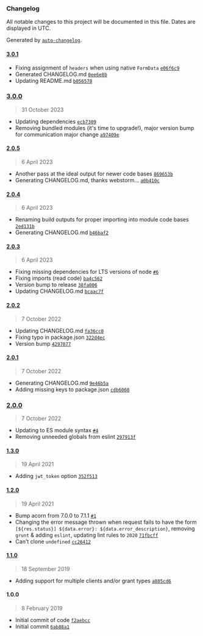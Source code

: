 ### Changelog

All notable changes to this project will be documented in this file. Dates are displayed in UTC.

Generated by [`auto-changelog`](https://github.com/CookPete/auto-changelog).

#### [3.0.1](https://github.com/avoidwork/adobe-ims-servicetoken/compare/3.0.0...3.0.1)

- Fixing assignment of `headers` when using native `FormData` [`e06f6c9`](https://github.com/avoidwork/adobe-ims-servicetoken/commit/e06f6c9fea5b7802826c209e0ee6fce72b97ba0b)
- Generated CHANGELOG.md [`0ee6e8b`](https://github.com/avoidwork/adobe-ims-servicetoken/commit/0ee6e8b642e901295594a44d309eabc8739caa44)
- Updating README.md [`b056578`](https://github.com/avoidwork/adobe-ims-servicetoken/commit/b0565783ca10cbf28e12f1b78245cf95eb3de1d7)

### [3.0.0](https://github.com/avoidwork/adobe-ims-servicetoken/compare/2.0.5...3.0.0)

> 31 October 2023

- Updating dependencies [`ecb7309`](https://github.com/avoidwork/adobe-ims-servicetoken/commit/ecb730926d40f47cd49273db721e5f9c7ee37156)
- Removing bundled modules (it's time to upgrade!), major version bump for communication major change [`a97409e`](https://github.com/avoidwork/adobe-ims-servicetoken/commit/a97409e67a77b23b730a8b6e5a4a9bb3962bbecb)

#### [2.0.5](https://github.com/avoidwork/adobe-ims-servicetoken/compare/2.0.4...2.0.5)

> 6 April 2023

- Another pass at the ideal output for newer code bases [`869653b`](https://github.com/avoidwork/adobe-ims-servicetoken/commit/869653b2f674a67fb777717a1b07fb3a1f9b1257)
- Generating CHANGELOG.md, thanks webstorm... [`a0b410c`](https://github.com/avoidwork/adobe-ims-servicetoken/commit/a0b410ced8fbe6d58e3bbc076a4188060f38b31d)

#### [2.0.4](https://github.com/avoidwork/adobe-ims-servicetoken/compare/2.0.3...2.0.4)

> 6 April 2023

- Renaming build outputs for proper importing into module code bases [`2ed131b`](https://github.com/avoidwork/adobe-ims-servicetoken/commit/2ed131b99ef7c5f5d61cfdebf58d1965c0417fdc)
- Generating CHANGELOG.md [`b46baf2`](https://github.com/avoidwork/adobe-ims-servicetoken/commit/b46baf2abcf0704faf524ddf3b71e624a0d2938a)

#### [2.0.3](https://github.com/avoidwork/adobe-ims-servicetoken/compare/2.0.2...2.0.3)

> 6 April 2023

- Fixing missing dependencies for LTS versions of node [`#6`](https://github.com/avoidwork/adobe-ims-servicetoken/pull/6)
- Fixing imports (read code) [`ba4c562`](https://github.com/avoidwork/adobe-ims-servicetoken/commit/ba4c562001f89386dcab4778ba9f5dad15df7603)
- Version bump to release [`38fa006`](https://github.com/avoidwork/adobe-ims-servicetoken/commit/38fa00695fbd9bd491521287122cd322e6361bf1)
- Updating CHANGELOG.md [`bcaac7f`](https://github.com/avoidwork/adobe-ims-servicetoken/commit/bcaac7ff1a57b0d9856867050d1b0fe0c93ddbfc)

#### [2.0.2](https://github.com/avoidwork/adobe-ims-servicetoken/compare/2.0.1...2.0.2)

> 7 October 2022

- Updating CHANGELOG.md [`fa36cc0`](https://github.com/avoidwork/adobe-ims-servicetoken/commit/fa36cc07cf183ad48d4682cc747eeb4237a1550d)
- Fixing typo in package.json [`322d4ec`](https://github.com/avoidwork/adobe-ims-servicetoken/commit/322d4ec9c7accc368b116a3a482818f3fe9fbc0f)
- Version bump [`4297077`](https://github.com/avoidwork/adobe-ims-servicetoken/commit/429707779a6a86fac58317f858df0fc000ee4bde)

#### [2.0.1](https://github.com/avoidwork/adobe-ims-servicetoken/compare/2.0.0...2.0.1)

> 7 October 2022

- Generating CHANGELOG.md [`9e46b5a`](https://github.com/avoidwork/adobe-ims-servicetoken/commit/9e46b5af5e029715316214a537ef7e4fc034b419)
- Adding missing keys to package.json [`cdb6060`](https://github.com/avoidwork/adobe-ims-servicetoken/commit/cdb60604f74c73436cbd1c5ddb7844689141349b)

### [2.0.0](https://github.com/avoidwork/adobe-ims-servicetoken/compare/1.3.0...2.0.0)

> 7 October 2022

- Updating to ES module syntax [`#4`](https://github.com/avoidwork/adobe-ims-servicetoken/pull/4)
- Removing unneeded globals from eslint [`297913f`](https://github.com/avoidwork/adobe-ims-servicetoken/commit/297913f516023601e244b034db37c1c91ab13c15)

#### [1.3.0](https://github.com/avoidwork/adobe-ims-servicetoken/compare/1.2.0...1.3.0)

> 19 April 2021

- Adding `jwt_token` option [`352f513`](https://github.com/avoidwork/adobe-ims-servicetoken/commit/352f5135ce37fdddfda3bcc95daea6b672f548e5)

#### [1.2.0](https://github.com/avoidwork/adobe-ims-servicetoken/compare/1.1.0...1.2.0)

> 19 April 2021

- Bump acorn from 7.0.0 to 7.1.1 [`#1`](https://github.com/avoidwork/adobe-ims-servicetoken/pull/1)
- Changing the error message thrown when request fails to have the form `[${res.status}] ${data.error}: ${data.error_description}`, removing `grunt` & adding `eslint`, updating lint rules to `2020` [`71fbcff`](https://github.com/avoidwork/adobe-ims-servicetoken/commit/71fbcffb5a82ab9a0c01609f93e1f16c5ede1a1f)
- Can't clone `undefined` [`cc26412`](https://github.com/avoidwork/adobe-ims-servicetoken/commit/cc26412ec80ee45442861d5f8ef52f506e14d92a)

#### [1.1.0](https://github.com/avoidwork/adobe-ims-servicetoken/compare/1.0.0...1.1.0)

> 18 September 2019

- Adding support for multiple clients and/or grant types [`a805cd6`](https://github.com/avoidwork/adobe-ims-servicetoken/commit/a805cd657f3614d55e7ad87070bcab76c202677f)

#### 1.0.0

> 8 February 2019

- Initial commit of code [`f2aebcc`](https://github.com/avoidwork/adobe-ims-servicetoken/commit/f2aebccbe40f0343499a722c17ce5522d92995dd)
- Initial commit [`6ab88a1`](https://github.com/avoidwork/adobe-ims-servicetoken/commit/6ab88a173569db1a9560cf4a1b37de01115f2514)

